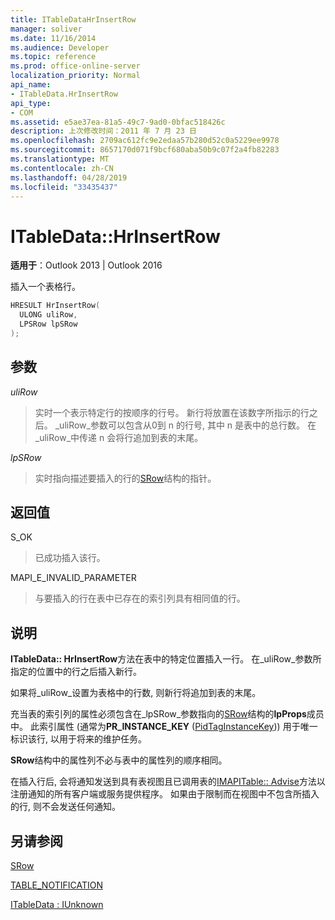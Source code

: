 ```yaml
---
title: ITableDataHrInsertRow
manager: soliver
ms.date: 11/16/2014
ms.audience: Developer
ms.topic: reference
ms.prod: office-online-server
localization_priority: Normal
api_name:
- ITableData.HrInsertRow
api_type:
- COM
ms.assetid: e5ae37ea-81a5-49c7-9ad0-0bfac518426c
description: 上次修改时间：2011 年 7 月 23 日
ms.openlocfilehash: 2709ac612fc9e2edaa57b280d52c0a5229ee9978
ms.sourcegitcommit: 8657170d071f9bcf680aba50b9c07f2a4fb82283
ms.translationtype: MT
ms.contentlocale: zh-CN
ms.lasthandoff: 04/28/2019
ms.locfileid: "33435437"
---
```

# <a name="itabledatahrinsertrow"></a>ITableData::HrInsertRow

  
  
**适用于**：Outlook 2013 | Outlook 2016 
  
插入一个表格行。 
  
```cpp
HRESULT HrInsertRow(
  ULONG uliRow,
  LPSRow lpSRow
);
```

## <a name="parameters"></a>参数

 _uliRow_
  
> 实时一个表示特定行的按顺序的行号。 新行将放置在该数字所指示的行之后。 _uliRow_参数可以包含从0到 n 的行号, 其中 n 是表中的总行数。 在_uliRow_中传递 n 会将行追加到表的末尾。 
    
 _lpSRow_
  
> 实时指向描述要插入的行的[SRow](srow.md)结构的指针。 
    
## <a name="return-value"></a>返回值

S_OK 
  
> 已成功插入该行。
    
MAPI_E_INVALID_PARAMETER 
  
> 与要插入的行在表中已存在的索引列具有相同值的行。
    
## <a name="remarks"></a>说明

**ITableData:: HrInsertRow**方法在表中的特定位置插入一行。 在_uliRow_参数所指定的位置中的行之后插入新行。 
  
如果将_uliRow_设置为表格中的行数, 则新行将追加到表的末尾。 
  
充当表的索引列的属性必须包含在_lpSRow_参数指向的[SRow](srow.md)结构的**lpProps**成员中。 此索引属性 (通常为**PR_INSTANCE_KEY** ([PidTagInstanceKey](pidtaginstancekey-canonical-property.md))) 用于唯一标识该行, 以用于将来的维护任务。
  
**SRow**结构中的属性列不必与表中的属性列的顺序相同。 
  
在插入行后, 会将通知发送到具有表视图且已调用表的[IMAPITable:: Advise](imapitable-advise.md)方法以注册通知的所有客户端或服务提供程序。 如果由于限制而在视图中不包含所插入的行, 则不会发送任何通知。 
  
## <a name="see-also"></a>另请参阅



[SRow](srow.md)
  
[TABLE_NOTIFICATION](table_notification.md)
  
[ITableData : IUnknown](itabledataiunknown.md)


